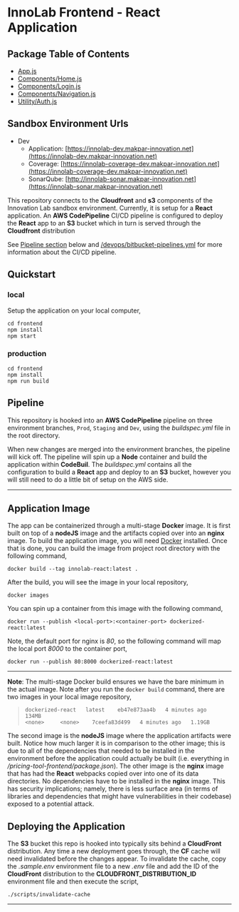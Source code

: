 # InnoLab Frontend - React Application


## Package Table of Contents
- [App.js](/docs/react/App.js.html)
- [Components/Home.js](/docs/react/Components_Home_Home.js.html)
- [Components/Login.js](/docs/react/Components_Login_Login.js.html)
- [Components/Navigation.js](/docs/react/Components_Navigation_Navigation.js.html)
- [Utility/Auth.js](/docs/react/Utility_Auth.js.html)

## Sandbox Environment Urls
- Dev
    - Application: [https://innolab-dev.makpar-innovation.net](https://innolab-dev.makpar-innovation.net)
    - Coverage: [https://innolab-coverage-dev.makpar-innovation.net](https://innolab-coverage-dev.makpar-innovation.net)
    - SonarQube: [http://innolab-sonar.makpar-innovation.net](https://innolab-sonar.makpar-innovation.net)

This repository connects to the **Cloudfront** and **s3** components of the Innovation Lab sandbox environment. Currently, it is setup for a **React** application. An **AWS CodePipeline** CI/CD pipeline is configured to deploy the **React** app to an **S3** bucket which in turn is served through the **Cloudfront** distribution

See [Pipeline section](#pipeline) below and [/devops/bitbucket-pipelines.yml](/devops/bitbucket-pipelines.yml) for more information about the CI/CD pipeline.

## Quickstart

### local

Setup the application on your local computer,

```shell
cd frontend
npm install
npm start
```

### production

```shell
cd frontend
npm install
npm run build
```

## Pipeline

This repository is hooked into an **AWS CodePipeline** pipeline on three environment branches, `Prod`,  `Staging` and `Dev`, using the *buildspec.yml* file in the root directory. 

When new changes are merged into the environment branches, the pipeline will kick off. The pipeline will spin up a **Node** container and build the application within **CodeBuil**. The *buildspec.yml* contains all the configuration to build a **React** app and deploy to an **S3** bucket, however you will still need to do a little bit of setup on the AWS side.

---

## Application Image

The app can be containerized through a multi-stage **Docker** image. It is first built on top of a **nodeJS** image and the artifacts copied over into an **nginx** image. To build the application image, you will need [Docker]() installed. Once that is done, you can build the image from project root directory with the following command,

```shell
docker build --tag innolab-react:latest .
```

After the build, you will see the image in your local repository,

```shell
docker images
```

You can spin up a container from this image with the following command,

```shell
docker run --publish <local-port>:<container-port> dockerized-react:latest
```

Note, the default port for nginx is *80*, so the following command will map the local port *8000* to the container port,

```shell
docker run --publish 80:8000 dockerized-react:latest
```

---
**Note**: The multi-stage Docker build ensures we have the bare minimum in the actual image. Note after you run the `docker build` command, there are two images in your local image repository, 

> `dockerized-react   latest    eb47e873aa4b   4 minutes ago   134MB`      
> `<none>     <none>    7ceefa83d499   4 minutes ago   1.19GB`

The second image is the **nodeJS** image where the application artifacts were built. Notice how much larger it is in comparison to the other image; this is due to all of the dependencies that needed to be installed in the environment before the application could actually be built (i.e. everything in */pricing-tool-frontend/package.json*). The other image is the **nginx** image that has had the **React** webpacks copied over into one of its data directories. No dependencies have to be installed in the **nginx** image. This has security implications; namely, there is less surface area (in terms of libraries and dependencies that might have vulnerabilities in their codebase) exposed to a potential attack.


## Deploying the Application

The **S3** bucket this repo is hooked into typically sits behind a **CloudFront** distribution. Any time a new deployment goes through, the **CF** cache will need invalidated before the changes appear. To invalidate the cache, copy the *.sample.env* environment file to a new *.env* file and add the ID of the **CloudFront** distribution to the **CLOUDFRONT_DISTRIBUTION_ID** environment file and then execute the script,

```shell
./scripts/invalidate-cache
```

---
